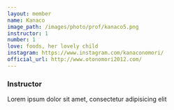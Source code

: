 ```yaml
---
layout: member
name: Kanaco
image_path: /images/photo/prof/kanaco5.png
instructor: 1
number: 1
love: foods, her lovely child
instagram: https://www.instagram.com/kanaconomori/
official_url: http://www.otonomori2012.com/
---
```

### Instructor

Lorem ipsum dolor sit amet, consectetur adipisicing elit
